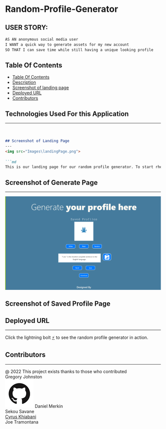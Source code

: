 # Random-Profile-Generator

## USER STORY:

```md
AS AN anonymous social media user
I WANT a quick way to generate assets for my new account
SO THAT I can save time while still having a unique looking profile
```


## Table Of Contents


  - [Table Of Contents](#table-of-contents)
  - [Description](#-description)
  - [Screenshot of landing page](#-screenshot-of-landing-page)
  - [Deployed URL](#-deployed-url)
  - [Contributors](#-contributors)
  

## Technologies Used For this Application

---

```md


## Screenshot of Landing Page
---
<img src="Images\landingPage.png">

```md
This is our landing page for our random profile generator. To start rhe application, you click the genrate button. 
```

## Screenshot of Generate Page
---
<img src="Images\generate.png">


## Screenshot of Saved Profile Page

## Deployed URL
---

Click the lightning bolt [⚡](https://dmerk2.github.io/Anon-Profile-Generator/)  to see the random profile generator in action.


## Contributors
---
@ 2022 This project exists thanks to those who contributed<br>
Gregory Johnston<br><img src="./Images/githubIcon.png">
Daniel Merkin<br>
Sekou Savane<br>
<a href="https://github.com/cykj40" >Cyrus Khiabani </a><br>
Joe Tramontana<br>
